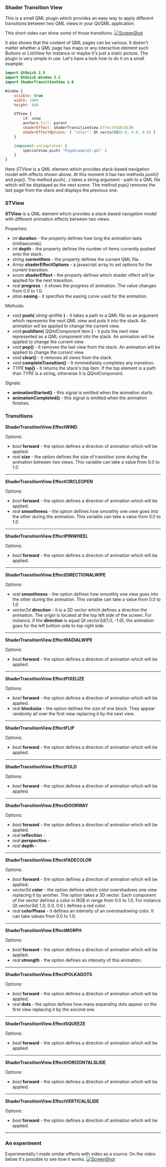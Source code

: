 ### Shader Transition View

This is a small QML plugin which provides an easy way to apply different transitions between two QML views in your Qt/QML application.

 This short video can show some of those transitions.
[![ScreenShot](https://img-fotki.yandex.ru/get/68556/603575.21/0_d2fd4_2407de61_orig)](
https://youtu.be/oHp6sP0mv0o)

It also shows that the content of QML pages can be various. It doesn't matter whether a QML page has maps or any interactive element such Buttons or ListView for instance or maybe it's just a static picture.
 The plugin is very simple in use. Let's have a look how to do it on a small example:

```QML
import QtQuick 2.5
import QtQuick.Window 2.2
import ShaderTransitionView 1.0

Window {
    visible: true
    width: 1000
    height: 600

    STView {
        id: view
        anchors.fill: parent
        shaderEffect: ShaderTransitionView.EffectFADECOLOR
        shaderEffectOptions: { "color": Qt.vector3d(0.0, 0.0, 0.0) }
    }

    Component.onCompleted: {
        specialView.push( "PageExample1.qml" )
    }
}
```
Here *STView* is a QML element which provides stack-based navigation model with effects shown above. At this moment it has two methods *push()* and *pop()*. The method *push(...)* takes a string argument - path to a QML file which will be displayed as the next scene. The method *pop()* removes the last page from the stack and displays the previous one.


### STView

**STView** is a QML element which provides a stack-based navigation model with different animation effects between two views.

Properties:

* *int* **duration** - the property defines how long the animation lasts (milliseconds).
* *int* **depth** - the property defines the number of items currently pushed onto the stack.
* *string* **currentItem** - the property defines the current QML file.
* *Array* **shaderEffectOptions** - a javascript array to set options for the current transition.
* *enum* **shaderEffect** - the property defines which shader effect will be applied for the next transition.
* *real* **progress** - it shows the progress of animation. The value changes from 0.0 to 1.0.
* *alias* **easing** - it specifies the easing curve used for the animation.

Methods:

* *void* **push(** *string* qmlfile **)** - it takes a path to a QML file as an argument which represents the next QML view and puts it into the stack. An animation will be applied to change the current view.
* *void* **pushItem(** *QQmlComponent* item **)** - it puts the next view represented as a QML component into the stack. An animation will be applied to change the current view.
* *void* **pop()** - it removes the last view from the stack. An animation will be applied to change the current view.
* *void* **clear()** - it removes all views from the stack.
* *void* **completeTransition()** - It mmmediately completes any transition.
* *TYPE* **top()** - it returns the stack's top item. If the top element is a path than *TYPE* is a string, otherwise it is *QQmlComponent*.

Signals:
* **animationStarted()** - this signal is emitted when the animation starts.
* **animationCompleted()** - this signal is emitted when the animation finishes.

### Transitions

**ShaderTransitionView.EffectWIND**

Options:
* *bool* **forward** - the option defines a direction of animation which will be applied.
* *real* **size** - the option defines the size of transition zone during the animation between two views. This variable can take a value from 0.0 to 1.0

------------

**ShaderTransitionView.EffectCIRCLEOPEN**

Options:
* *bool* **forward** - the option defines a direction of animation which will be applied.
* *real* **smoothness** - the option defines how smoothly one view goes into the other during the animation. This variable can take a value from 0.0 to 1.0

------------

**ShaderTransitionView.EffectPINWHEEL**

Options:
* *bool* **forward** - the option defines a direction of animation which will be applied.

------------

**ShaderTransitionView.EffectDIRECTIONALWIPE**

Options:
* *real* **smoothness** - the option defines how smoothly one view goes into the other during the animation. This variable can take a value from 0.0 to 1.0
* *vector2d* **direction** - it is a 2D vector which defines a direction the animation. The origin is located at the top left side of the screen. For instance, if the **direction** is equal *Qt*.vector2d(1.0, -1.0), the animation goes for the left bottom side to top right side.

------------

**ShaderTransitionView.EffectRADIALWIPE**

Options:
* *bool* **forward** - the option defines a direction of animation which will be applied.

------------


**ShaderTransitionView.EffectPIXELIZE**

Options:
* *bool* **forward** - the option defines a direction of animation which will be applied.
* *real* **blocksize** - the option defines the size of one block. They appear randomly all over the first view replacing it by the next view.

------------

**ShaderTransitionView.EffectFLIP**

Options:
* *bool* **forward** - the option defines a direction of animation which will be applied.

------------

**ShaderTransitionView.EffectFOLD**

Options:
* *bool* **forward** - the option defines a direction of animation which will be applied.

------------

**ShaderTransitionView.EffectDOORWAY**

Options:
* *bool* **forward** - the option defines a direction of animation which will be applied.
* *real* **reflection** -
* *real* **perspective** -
* *real* **depth** -

------------

**ShaderTransitionView.EffectFADECOLOR**

Options:
* *bool* **forward** - the option defines a direction of animation which will be applied.
* *vector3d* **color** - the option defines which color overshadows one view replacing it by another. The option takes a 3D vector. Each component of the vector defines a color in RGB in range from 0.0 to 1.0. For instance *Qt*.vector3d( 1.0, 0.0, 0.0 ) defines a red color.
* *real* **colorPhase** - it defines an intensity of an overshadowing color. It can take values from 0.0 to 1.0.

------------

**ShaderTransitionView.EffectMORPH**

Options:
* *bool* **forward** - the option defines a direction of animation which will be applied.
* *real* **strength** - the option defines an intensity of this animation.

------------

**ShaderTransitionView.EffectPOLKADOTS**

Options:
* *bool* **forward** - the option defines a direction of animation which will be applied.
* *real* **dots** - the option defines how many expanding dots appear on the first view replacing it by the second one.

------------

**ShaderTransitionView.EffectSQUEEZE**

Options:
* *bool* **forward** - the option defines a direction of animation which will be applied.

------------

**ShaderTransitionView.EffectHORIZONTALSLIDE**

Options:
* *bool* **forward** - the option defines a direction of animation which will be applied.

------------

**ShaderTransitionView.EffectVERTICALSLIDE**

Options:
* *bool* **forward** - the option defines a direction of animation which will be applied.

------------


### An experiment

Experimentally I made similar effects with video as a source. On the video below it's possible to see how it works.
[![ScreenShot](https://img-fotki.yandex.ru/get/68556/603575.21/0_d2fd4_2407de61_orig)](https://youtu.be/Sk99oeZu62g)
